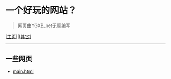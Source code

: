# 一个好玩的网站？

> 网页由YGXB_net无聊编写

[[主页](main.md)]|[[其它](其它.md)]

---



## 一些网页

- [main.html](./main.html)

